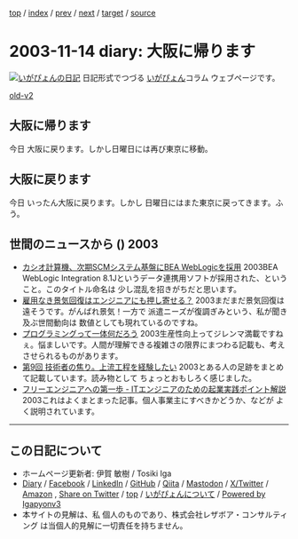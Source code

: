 [top](../index.html) 
 / [index](index.html) 
 / [prev](ig031113.html) 
 / [next](ig031115.html) 
 / [target](https://www.igapyon.jp/igapyon/diary/2003/ig031114.html) 
 / [source](https://github.com/igapyon/diary/blob/master/2003/ig031114.src.md) 

2003-11-14 diary: 大阪に帰ります
=====================================================================================================
[![いがぴょんの日記](https://www.igapyon.jp/igapyon/diary/images/iga202308_64.jpg "いがぴょん")](https://www.igapyon.jp/igapyon/diary/memo/memoigapyon.html) 日記形式でつづる [いがぴょん](https://www.igapyon.jp/igapyon/diary/memo/memoigapyon.html)コラム ウェブページです。

[old-v2](ig031114-orig.html)

## 大阪に帰ります

今日 大阪に戻ります。しかし日曜日には再び東京に移動。


## 大阪に戻ります

今日 いったん大阪に戻ります。しかし 日曜日にはまた東京に戻ってきます。ふう。

## 世間のニュースから () 2003

* [カシオ計算機、次期SCMシステム基盤にBEA WebLogicを採用](http://www.zdnet.co.jp/enterprise/0311/13/epn27.html)  2003BEA WebLogic Integration 8.1Jというデータ連携用ソフトが採用された、ということ。このタイトル命名は 少し混乱を招きがちだと思います。
* [雇用なき景気回復はエンジニアにも押し寄せる？](http://jibun.atmarkit.co.jp/lcareer01/rensai/jobtrend/jobtrend022.html)  2003まだまだ景気回復は遠そうです。がんばれ景気！一方で 派遣ニーズが復調ぎみという、私が聞き及ぶ世間動向は 数値としても現れているのですね。
* [プログラミングって一体何だろう](http://jibun.atmarkit.co.jp/lskill01/column/tim_c/tim03.html)  2003生産性向上ってジレンマ満載ですねぇ。悩ましいです。人間が理解できる複雑さの限界にまつわる記載も、考えさせられるものがあります。
* [第9回 技術者の焦り。上流工程を経験したい](http://jibun.atmarkit.co.jp/lcareer01/rensai/ten09/ten01.html)  2003とある人の足跡をまとめて記載しています。読み物として ちょっとおもしろく感じました。
* [フリーエンジニアへの第一歩 - ITエンジニアのための起業実践ポイント解説](http://jibun.atmarkit.co.jp/lcareer01/special/kigyo_p/kigyo_p01.html)  2003これはよくまとまった記事。個人事業主にすべきかどうか、などが よく説明されています。


----------------------------------------------------------------------------------------------------

## この日記について

* ホームページ更新者: 伊賀 敏樹 / Tosiki Iga
* [Diary](https://www.igapyon.jp/igapyon/diary/) / [Facebook](https://www.facebook.com/igapyon) / [LinkedIn](https://www.linkedin.com/in/toshikiiga) / [GitHub](https://github.com/igapyon) / [Qiita](https://qiita.com/igapyon) / [Mastodon](https://social.vivaldi.net/@igapyon) / [X/Twitter](https://twitter.com/ToshikiIga) / [Amazon](https://www.amazon.co.jp/%E4%BC%8A%E8%B3%80-%E6%95%8F%E6%A8%B9/e/B004LTQWCQ) ,
[Share on Twitter](https://twitter.com/intent/tweet?hashtags=igapyon%2Cdiary%2C%E3%81%84%E3%81%8C%E3%81%B4%E3%82%87%E3%82%93&text=%E5%A4%A7%E9%98%AA%E3%81%AB%E5%B8%B0%E3%82%8A%E3%81%BE%E3%81%99&url=https%3A%2F%2Fwww.igapyon.jp%2Figapyon%2Fdiary%2F2003%2Fig031114.html) / [top](../index.html) / [いがぴょんについて](https://www.igapyon.jp/igapyon/diary/memo/memoigapyon.html) / [Powered by Igapyonv3](https://github.com/igapyon/igapyonv3)
* 本サイトの見解は、私 個人のものであり、株式会社レザボア・コンサルティング は当個人的見解に一切責任を持ちません。 
